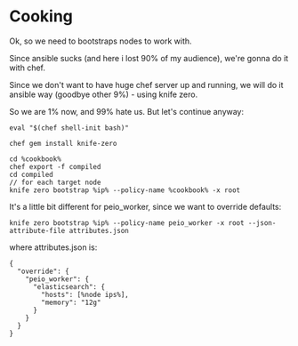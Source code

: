 # Cooking

Ok, so we need to bootstraps nodes to work with.

Since ansible sucks (and here i lost 90% of my audience), we're gonna 
do it with chef.

Since we don't want to have huge chef server up and running, we will do
it ansible way (goodbye other 9%) - using knife zero.

So we are 1% now, and 99% hate us. But let's continue anyway:

```
eval "$(chef shell-init bash)"

chef gem install knife-zero

cd %cookbook%
chef export -f compiled
cd compiled
// for each target node
knife zero bootstrap %ip% --policy-name %cookbook% -x root
```

It's a little bit different for peio_worker, since we want to override
defaults:

```
knife zero bootstrap %ip% --policy-name peio_worker -x root --json-attribute-file attributes.json
```

where attributes.json is:

```
{
  "override": {
    "peio_worker": {
      "elasticsearch": {
        "hosts": [%node ips%],
        "memory": "12g"
      }
    }
  }
}

```
